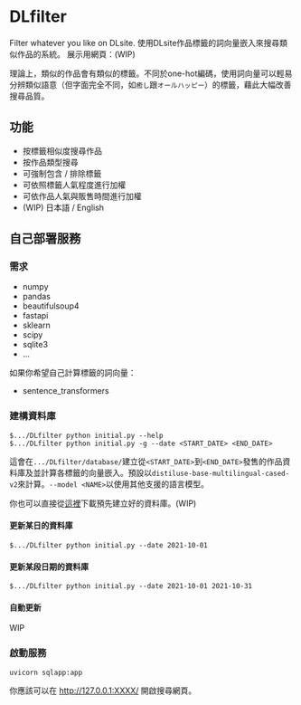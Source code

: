 # DLfilter
Filter whatever you like on DLsite.
使用DLsite作品標籤的詞向量嵌入來搜尋類似作品的系統。
展示用網頁：(WIP)

理論上，類似的作品會有類似的標籤。不同於one-hot編碼，使用詞向量可以輕易分辨類似語意（但字面完全不同，如`癒し`跟`オールハッピー`）的標籤，藉此大幅改善搜尋品質。

## 功能
* 按標籤相似度搜尋作品
* 按作品類型搜尋
* 可強制包含 / 排除標籤
* 可依照標籤人氣程度進行加權
* 可依作品人氣與販售時間進行加權
* (WIP) 日本語 / English

## 自己部署服務
### 需求
* numpy
* pandas
* beautifulsoup4
* fastapi
* sklearn
* scipy
* sqlite3
* ...

如果你希望自己計算標籤的詞向量：
* sentence_transformers

### 建構資料庫
```
$.../DLfilter python initial.py --help
$.../DLfilter python initial.py -g --date <START_DATE> <END_DATE> 
```
這會在`.../DLfilter/database/`建立從`<START_DATE>`到`<END_DATE>`發售的作品資料庫及並計算各標籤的向量嵌入。預設以`distiluse-base-multilingual-cased-v2`來計算。`--model <NAME>`以使用其他支援的語言模型。


你也可以直接從[這裡](#)下載預先建立好的資料庫。(WIP)

#### 更新某日的資料庫
```
$.../DLfilter python initial.py --date 2021-10-01
```
#### 更新某段日期的資料庫
```
$.../DLfilter python initial.py --date 2021-10-01 2021-10-31
```
#### 自動更新
WIP

### 啟動服務
```
uvicorn sqlapp:app
```
你應該可以在 http://127.0.0.1:XXXX/ 開啟搜尋網頁。
